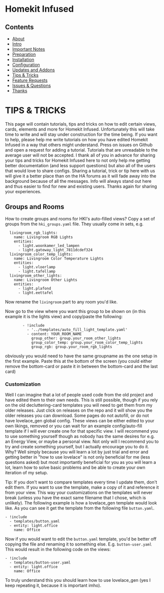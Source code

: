 # Homekit Infused

## Contents
- [About](index.md)
- [Intro](intro.md)
- [Important Notes](notes.md)
- [Preparation](preparation.md)
- [Installation](installation.md)
- [Configuration](configuration.md)
- [Updates and Addons](updates.md)
- [Tips & Tricks](tips.md)
- [Feature Requests](requests.md)
- [Issues & Questions](issues.md)
- [Thanks](thanks.md)

# TIPS & TRICKS
This page will contain tutorials, tips and tricks on how to edit certain views, cards, elements and more for Homekit Infused. Unfortunately this will take time to write and will stay under construction for the time being.
If you want to help, please help me write tutorials on how you have edited Homekit Infused in a way that others might understand. Press on issues on Github and open a request for adding a tutorial. Tutorials that are unreadable to the average user will not be accepted.
I thank all of you in advance for sharing your tips and tricks for Homekit Infused here to not only help me getting better documentation (and less support questions) but also all of the users that would love to share configs.
Sharing a tutorial, trick or tip here with us will give it a better place than on the HA forums as it will fade away into the background because of all the messages. Info will always stand out here and thus easier to find for new and existing users.
Thanks again for sharing your experiences.

## Groups and Rooms
How to create groups and rooms for HKI's auto-filled views?
Copy a set of groups from the `hki_groups.yaml` file. They usually come in sets, e.g. 
``` 
  livingroom_rgb_lights:
    name: Livingroom RGB Lights
    entities:
      - light.woonkamer_led_lampen
      - light.gateway_light_7811dcdef324
  livingroom_color_temp_lights:
    name: Livingroom Color Temperature Lights
    entities:
      - light.vloerlamp
      - light.tafellamp
  livingroom_other_lights:
    name: Livingroom Other Lights
    entities:
      - light.plafond
      - light.eettafel
```
Now rename the `livingroom` part to any room you'd like.

Now go to the view where you want this group to be shown on (in this example it is the lights view) and copy/paste the following:
```
        - !include
          - '../templates/auto_fill_light_template.yaml'
          - content: YOUR_ROOM_NAME
            group_other: group.your_room_other_lights
            group_color_temp: group.your_room_color_temp_lights
            group_rgb: group.your_room_rgb_lights 
```
obviously you would need to have the same groupname as the one setup in the first example. Paste this at the bottom of the screen (you could either remove the bottom-card or paste it in between the bottom-card and the last card)


### Customization
Well I can imagine that a lot of people used code from the old project and have edited them to their own needs. This is still possible, though if you rely on the old decluttering-card templates you will need to get them from my older releases. Just click on releases on the repo and it will show you the older releases you can download.
Some pages do not autofill, or do not have lovelace_gen global config. These views can be either edited to your own likings, removed or you can wait for an example config/auto-fill template if I will ever create one for that specific view. I will recommend you to use something yourself though as nobody has the same desires for e.g. an Energy View, or maybe a personal view.
Not only will I recommend you to try and create something yourself, but I actually encourage you to do it. Why? Well simply because you will learn a lot by just trial and error and getting better in "how to use lovelace" is not only beneficial for me (less questions asked) but most importantly beneficial for you as you will learn a lot, learn how to solve basic problems and be able to create your own iteration of my setup.


Tip: If you don't want to compare templates every time I update them, don't edit them. If you want to use the template, make a copy of it and reference it from your view. This way your customizations on the templates will never break (unless you have the exact same filename that I chose, which is unlikely).
The following example is how a lovelace_gen template would look like. As you can see it get the template from the following file `button.yaml`.
```
- !include
  - templates/button.yaml
  - entity: light.office
    name: Office
```
Now if you would want to edit the `button.yaml` template, you'd be better off copying the file and renaming it to something else. E.g. `button-user.yaml`
This would result in the following code on the views:
```
- !include
  - templates/button-user.yaml
  - entity: light.office
    name: Office
```
To truly understand this you should learn how to use lovelace_gen (yes I keep repeating it, because it is important imho).
